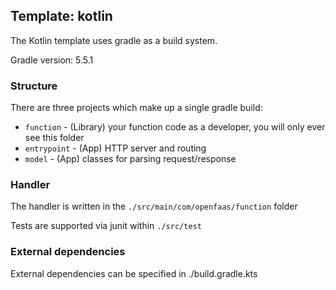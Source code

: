 ## Template: kotlin

The Kotlin template uses gradle as a build system.

Gradle version: 5.5.1

### Structure

There are three projects which make up a single gradle build:

- `function` - (Library) your function code as a developer, you will only ever see this folder
- `entrypoint` - (App) HTTP server and routing
- `model` - (App) classes for parsing request/response

### Handler

The handler is written in the `./src/main/com/openfaas/function` folder

Tests are supported via junit within `./src/test`

### External dependencies

External dependencies can be specified in ./build.gradle.kts
